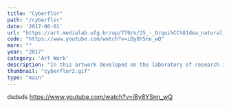 ```yaml
---
title: "Cyberflor"
path: "/cyberflor"
date: '2017-06-01'
url: "https://art.medialab.ufg.br/up/779/o/25_-_Orqui%CC%81dea_natural_artificial_-_Suzete_Venturelli.pdf"
code: "https://www.youtube.com/watch?v=iBy8YSnn_wQ"
more: ""
year: "2017"
category: 'Art Work'
description: "In this artwork developed on the laboratory of research in computational Art (MediaLab UnB), we developed a bioart where an Orchidaceae controls a 3D Printer via electrical pulses. This gives a different view to common and familiar objects, in case of the printer and the plant. Different sensors analyzes data like humidity, temperature and voltage, sending the vital information to a processing sketch. The software converts the data to a fractalized 3d shape that is later sliced for the printer. This first version of Cyberflor was presented at the National Museum of Brasilia, as part of the exhibition # 16Art."
thumbnail: "cyberflor2.gif"
type: "main"
---
```


dsdsds
https://www.youtube.com/watch?v=iBy8YSnn_wQ
